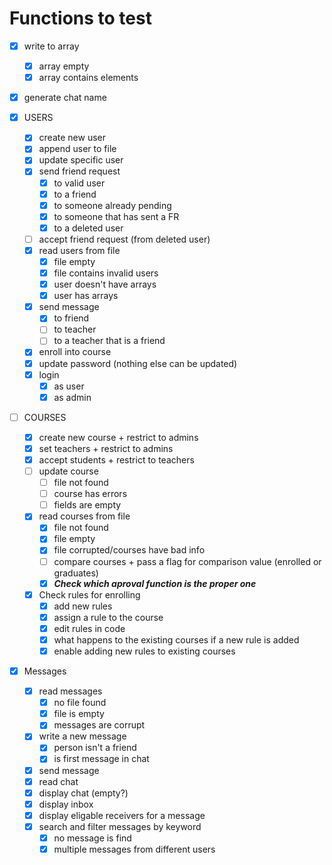 # Functions to test

  - [x] write to array
    - [x] array empty
    - [x] array contains elements
  
  - [x] generate chat name


- [x] USERS
  - [x] create new user
  - [x] append user to file
  - [x] update specific user
  - [x] send friend request
    - [x]  to valid user
    - [x]  to a friend
    - [x]  to someone already pending
    - [x]  to someone that has sent a FR
    - [x]  to a deleted user
  - [ ] accept friend request (from deleted user) 
  - [x] read users from file
    - [x] file empty
    - [x] file contains invalid users
    - [x] user doesn't have arrays
    - [x] user has arrays
  - [x] send message
    - [x] to friend 
    - [ ] to teacher
    - [ ] to a teacher that is a friend
  - [x] enroll into course
  - [x] update password (nothing else can be updated)
  - [x] login 
    - [x] as user
    - [x] as admin
- [ ] COURSES
  - [x] create new course + restrict to admins
  - [x] set teachers +  restrict to admins
  - [x] accept students + restrict to teachers
  - [ ] update course
    - [ ] file not found
    - [ ] course has errors
    - [ ] fields are empty
  - [x] read courses from file
    - [x] file not found
    - [x] file empty
    - [x] file corrupted/courses have bad info
    - [ ] compare courses +  pass a flag for comparison value (enrolled or graduates)
    - [x] ***Check which aproval function is the proper one***
  - [x] Check rules for enrolling
    - [x] add new rules 
    - [x] assign a rule to the course
    - [x] edit rules in code
    - [x] what happens to the existing courses if a new rule is added
    - [x] enable adding new rules to existing courses
- [x] Messages
  - [x] read messages
    - [x]  no file found 
    - [x]  file is empty
    - [x]  messages are corrupt
  - [x] write a new message 
    - [x] person isn't a friend 
    - [x] is first message in chat
  - [x] send message
  - [x] read chat
  - [x] display chat (empty?)
  - [x] display inbox
  - [x] display eligable receivers for a message
  - [x] search and filter messages by keyword
    - [x] no message is find
    - [x] multiple messages from different users   